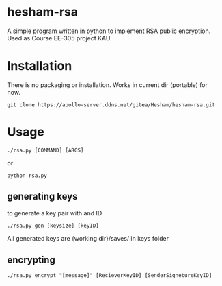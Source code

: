 
# hesham-rsa
A simple program written in python to implement RSA public encryption. Used as Course EE-305 project KAU.
# Installation 
There is no packaging or installation. Works in current dir (portable) for now.

    git clone https://apollo-server.ddns.net/gitea/Hesham/hesham-rsa.git

# Usage

    ./rsa.py [COMMAND] [ARGS]
   or 
   
    python rsa.py

## generating keys
to generate a key pair with and ID 

    ./rsa.py gen [keysize] [keyID]
All generated keys are {working dir}/saves/ in keys folder
## encrypting 

    ./rsa.py encrypt "[message]" [RecieverKeyID] [SenderSignetureKeyID]
